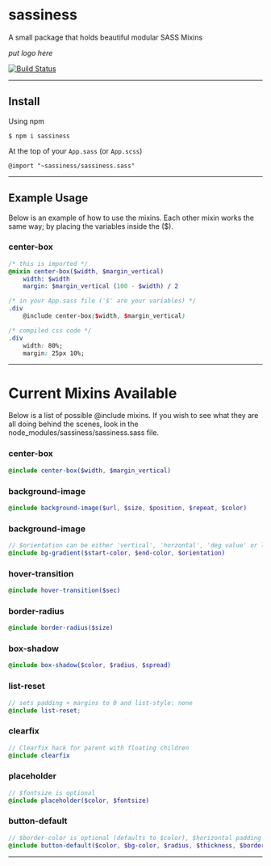 # sassiness

A small package that holds beautiful modular SASS Mixins

*put logo here*

[![Build Status](https://travis-ci.org/lukethacoder/sassiness.svg?branch=master)](https://travis-ci.org/lukethacoder/sassiness)

***

## Install

Using npm 

```
$ npm i sassiness
```


At the top of your `App.sass` (or `App.scss`)

```
@import "~sassiness/sassiness.sass"
```

***

## Example Usage 

Below is an example of how to use the mixins. Each other mixin works the same way; by placing the variables inside the ($).

### center-box

```scss
/* this is imported */
@mixin center-box($width, $margin_vertical)
    width: $width
    margin: $margin_vertical (100 - $width) / 2
```

```scss
/* in your App.sass file ('$' are your variables) */
.div 
    @include center-box($width, $margin_vertical)
```

```css
/* compiled css code */
.div 
	width: 80%;
	margin: 25px 10%;
```

***

# Current Mixins Available

Below is a list of possible @include mixins. If you wish to see what they are all doing behind the scenes, look in the node_modules/sassiness/sassiness.sass file.

### center-box

```scss
@include center-box($width, $margin_vertical)
```

### background-image

```scss
@include background-image($url, $size, $position, $repeat, $color) 
```

### background-image

```scss
// $orientation can be either 'vertical', 'horzontal', 'deg value' or left blank for radial
@include bg-gradient($start-color, $end-color, $orientation)
```

### hover-transition

```scss
@include hover-transition($sec) 
```

### border-radius
```scss
@include border-radius($size) 
```

### box-shadow
```scss
@include box-shadow($color, $radius, $spread)  
```

### list-reset
```scss
// sets padding + margins to 0 and list-style: none
@include list-reset;  
```

### clearfix
```scss
// Clearfix hack for parent with floating children
@include clearfix
```

### placeholder
```scss
// $fontsize is optional
@include placeholder($color, $fontsize)
```

### button-default
```scss
// $border-color is optional (defaults to $color), $horizontal padding is optional (defaults to $vertical-padding)
@include button-default($color, $bg-color, $radius, $thickness, $border-color, $vertical-padding, $horizontal-padding)
```

***
